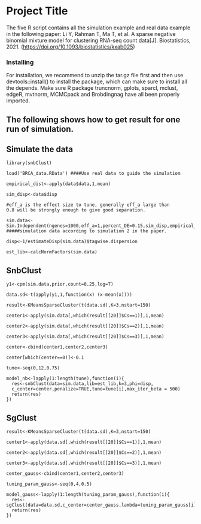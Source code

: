 # Project Title

The five R script contains all the simulation example and real data example in the following paper: 
Li Y, Rahman T, Ma T, et al. A sparse negative binomial mixture model for clustering RNA-seq count data[J]. Biostatistics, 2021. (https://doi.org/10.1093/biostatistics/kxab025)
### Installing

For installation, we recommend to unzip the tar.gz file first and then use devtools::install() to install the package, which can make sure to install all the depends. Make sure R package truncnorm, gplots, sparcl, mclust, edgeR, mvtnorm, MCMCpack and Brobdingnag have all been properly imported.


## The following shows how to get result for one run of simulation.

## Simulate the data
```
library(snbClust)

load('BRCA_data.RData') ####Use real data to guide the simulatiom

empirical_dist<-apply(data$data,1,mean)

sim_disp<-data$disp

#eff_a is the effect size to tune, generally eff_a large than 
0.8 will be strongly enough to give good separation.

sim.data<-Sim.Independent(ngenes=1000,eff_a=1,percent_DE=0.15,sim_disp,empirical_dist) 
#####simulation data according to simulation 2 in the paper.

disp<-1/estimateDisp(sim.data)$tagwise.dispersion

est_lib<-calcNormFactors(sim.data)
```
## SnbClust
```
y1<-cpm(sim.data,prior.count=0.25,log=T)

data.sd<-t(apply(y1,1,function(x) (x-mean(x))))

result<-KMeansSparseCluster(t(data.sd),K=3,nstart=150)

center1<-apply(sim.data[,which(result[[20]]$Cs==1)],1,mean)

center2<-apply(sim.data[,which(result[[20]]$Cs==2)],1,mean)

center3<-apply(sim.data[,which(result[[20]]$Cs==3)],1,mean)

center<-cbind(center1,center2,center3)

center[which(center==0)]<-0.1

tune<-seq(0,12,0.75)

model_nb<-lapply(1:length(tune),function(i){
  res<-snbClust(data=sim.data,lib=est_lib,k=3,phi=disp,
  c_center=center,penalize=TRUE,tune=tune[i],max_iter_beta = 500)
  return(res)
})
```

## SgClust
```
result<-KMeansSparseCluster(t(data.sd),K=3,nstart=150)

center1<-apply(data.sd[,which(result[[20]]$Cs==1)],1,mean)

center2<-apply(data.sd[,which(result[[20]]$Cs==2)],1,mean)

center3<-apply(data.sd[,which(result[[20]]$Cs==3)],1,mean)

center_gauss<-cbind(center1,center2,center3)

tuning_param_gauss<-seq(0,4,0.5)

model_gauss<-lapply(1:length(tuning_param_gauss),function(i){
  res<-sgClust(data=data.sd,c_center=center_gauss,lambda=tuning_param_gauss[i],K=3)
  return(res)
})
```




